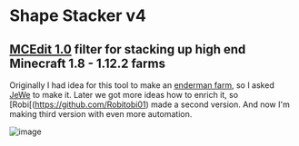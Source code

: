 # Shape Stacker v4
## [MCEdit 1.0](https://github.com/Podshot/MCEdit-Unified) filter for stacking up high end Minecraft 1.8 - 1.12.2 farms

Originally I had idea for this tool to make an [enderman farm](https://youtu.be/IKguVfcysfw), so I asked [JeWe](https://github.com/JeWe37) to make it. Later we got more ideas how to enrich it, so [Robi[(https://github.com/Robitobi01) made a second version. And now I'm making third version with even more automation.

![image](https://user-images.githubusercontent.com/103208695/190447159-a03c909c-2815-4db0-855a-6a58697a1f50.png)
